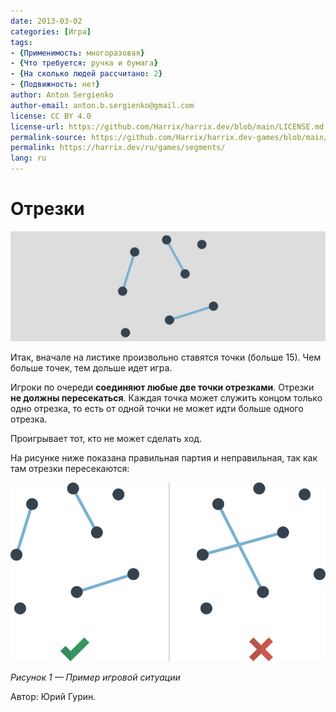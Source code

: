 ```yaml
---
date: 2013-03-02
categories: [Игра]
tags:
- {Применимость: многоразовая}
- {Что требуется: ручка и бумага}
- {На сколько людей рассчитано: 2}
- {Подвижность: нет}
author: Anton Sergienko
author-email: anton.b.sergienko@gmail.com
license: CC BY 4.0
license-url: https://github.com/Harrix/harrix.dev/blob/main/LICENSE.md
permalink-source: https://github.com/Harrix/harrix.dev-games/blob/main/segments/segments.md
permalink: https://harrix.dev/ru/games/segments/
lang: ru
---
```


# Отрезки

![Featured image](featured-image.svg)

Итак, вначале на листике произвольно ставятся точки (больше 15). Чем больше точек, тем дольше идет игра.

Игроки по очереди **соединяют любые две точки отрезками**. Отрезки **не должны пересекаться**. Каждая точка может служить концом только одно отрезка, то есть от одной точки не может идти больше одного отрезка.

Проигрывает тот, кто не может сделать ход.

На рисунке ниже показана правильная партия и неправильная, так как там отрезки пересекаются:

![Пример игровой ситуации](img/game.svg)

_Рисунок 1 — Пример игровой ситуации_

Автор: Юрий Гурин.
